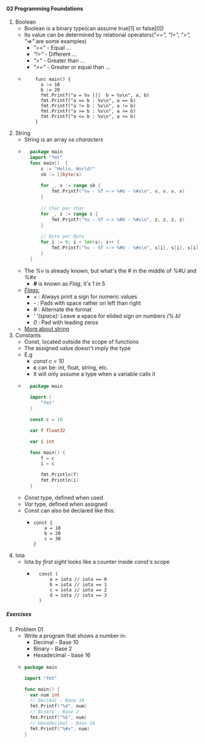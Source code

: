 #### 02 Programming Foundations
1. Boolean
    - Boolean is a binary type(can assume true[1] or false[0])
    - Its value can be determined by relational operators(*"==", "!=", ">", "=>"* are some examples)
        - *"=="* - Equal ...
        - *"!="* - Different ...
        - *">"*  - Greater than ...
        - *">="* - Greater or equal than ...
    - ```
          func main() {
            a := 10
            b := 20
            fmt.Printf("a = %v |||  b = %v\n", a, b)
            fmt.Printf("a == b : %v\n", a == b)
            fmt.Printf("a != b : %v\n", a != b)
            fmt.Printf("a >= b : %v\n", a >= b)
            fmt.Printf("a <= b : %v\n", a <= b)
          }
      ```
2. String
    - String is an array os _characters_
    - ```go
        package main
        import "fmt"
        func main()  {
        	s := "Hello, World!"
        	sb := []byte(s)
        
        	for _, v := range sb {
        		fmt.Printf("%v - %T <-> %#U - %#x\n", v, v, v, v)
        	}
        
        	// Char per char
        	for _, z := range s {
        		fmt.Printf("%v - %T <-> %#U - %#x\n", z, z, z, z)
        	}
        
        	// Byte per Byte
        	for i := 0; i < len(s); i++ {
        		fmt.Printf("%v - %T <-> %#U - %#x\n", s[i], s[i], s[i], s[i])
        	}
        }
      ```
    - The _%v_ is already known, but what's the _#_ in the middle of _%#U_ and _%#x_
        - __#__ is known as _Flag_, it's 1 in 5
    - _[Flags:](https://golang.org/pkg/fmt/)_
        - _+ :_ Always print a sign for numeric values
        - _- :_ Pads with space rather on left than right
        - _# :_ Alternate the format
        - _' '(space):_ Leave a space for elided sign on numbers _(% b)_
        - _0 :_ Pad with leading zeros
    - [More about string](https://blog.golang.org/strings)
3. Constants
    - Const, located outside the scope of functions
    - The assigned value doesn't imply the type
    - E.g
        - _const c = 10_
        - __c__ can be: int, float, string, etc.
        - It will only assume a type when a variable calls it
    - ```go
        package main
        
        import (
            "fmt"
        )
      
        const c = 10
      
        var f float32
      
        var i int
      
        func main() {
            f = c
            i = c

            fmt.Println(f)
            fmt.Println(i)
        }
      ```
    - _Const_ type, defined when used 
    - _Var_ type, defined when assigned
    - Const can also be declared like this:
        - ```
          const {
              a = 10
              b = 20
              c = 30
          }
          ```
4. Iota
    - Iota by _first sight_ looks like a counter inside const's scope
        - ```
            const (
                a = iota // iota == 0
                b = iota // iota == 1
                c = iota // iota == 2
                d = iota // iota == 3
            )
          ```
##### Exercises
1. Problem 01
    - Write a program that shows a number in:
        - Decimal - Base 10
        - Binary - Base 2
        - Hexadecimal - base 16
    - ```go
      package main
      
      import "fmt"
      
      func main() {
      	var num int
      	// Decimal - Base 10
      	fmt.Printf("%d", num)
      	// Binary - Base 2
      	fmt.Printf("%b", num)
      	// Hexadecimal - Base 16
      	fmt.Printf("%#x", num)
      }
      ```